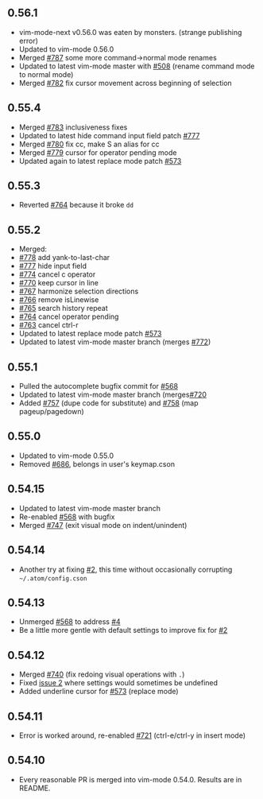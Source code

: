 ## 0.56.1

* vim-mode-next v0.56.0 was eaten by monsters. (strange publishing error)
* Updated to vim-mode 0.56.0
* Merged [#787](https://github.com/atom/vim-mode/pull/787) some more command->normal mode renames
* Updated to latest vim-mode master with [#508](https://github.com/atom/vim-mode/pull/508) (rename command mode to normal mode)
* Merged [#782](https://github.com/atom/vim-mode/pull/782) fix cursor movement across beginning of selection

## 0.55.4

* Merged [#783](https://github.com/atom/vim-mode/pull/783) inclusiveness fixes
* Updated to latest hide command input field patch [#777](https://github.com/atom/vim-mode/pull/777)
* Merged [#780](https://github.com/atom/vim-mode/pull/780) fix cc, make S an alias for cc
* Merged [#779](https://github.com/atom/vim-mode/pull/779) cursor for operator pending mode
* Updated again to latest replace mode patch [#573](https://github.com/atom/vim-mode/pull/573)

## 0.55.3

* Reverted [#764](https://github.com/atom/vim-mode/pull/764) because it broke `dd`

## 0.55.2

* Merged:
 * [#778](https://github.com/atom/vim-mode/pull/778) add yank-to-last-char
 * [#777](https://github.com/atom/vim-mode/pull/777) hide input field
 * [#774](https://github.com/atom/vim-mode/pull/774) cancel c operator
 * [#770](https://github.com/atom/vim-mode/pull/770) keep cursor in line
 * [#767](https://github.com/atom/vim-mode/pull/767) harmonize selection directions
 * [#766](https://github.com/atom/vim-mode/pull/766) remove isLinewise
 * [#765](https://github.com/atom/vim-mode/pull/765) search history repeat
 * [#764](https://github.com/atom/vim-mode/pull/764) cancel operator pending
 * [#763](https://github.com/atom/vim-mode/pull/763) cancel ctrl-r
* Updated to latest replace mode patch [#573](https://github.com/atom/vim-mode/pull/573)
* Updated to latest vim-mode master branch (merges [#772](https://github.com/atom/vim-mode/pull/772))

## 0.55.1

* Pulled the autocomplete bugfix commit for [#568](https://github.com/atom/vim-mode/pull/568)
* Updated to latest vim-mode master branch (merges[#720](https://github.com/atom/vim-mode/pull/720)
* Added [#757](https://github.com/atom/vim-mode/pull/757) (dupe code for substitute)
  and [#758](https://github.com/atom/vim-mode/pull/758) (map pageup/pagedown)

## 0.55.0

* Updated to vim-mode 0.55.0
* Removed [#686](https://github.com/atom/vim-mode/pull/686), belongs in user's keymap.cson

## 0.54.15

* Updated to latest vim-mode master branch
* Re-enabled [#568](https://github.com/atom/vim-mode/pull/568) with bugfix
* Merged [#747](https://github.com/atom/vim-mode/pull/747) (exit visual mode on indent/unindent)

## 0.54.14

* Another try at fixing [#2](https://github.com/bronson/vim-mode-next/issues/2), this time without occasionally corrupting `~/.atom/config.cson`

## 0.54.13

* Unmerged [#568](https://github.com/atom/vim-mode/pull/568) to address [#4](https://github.com/bronson/vim-mode-next/issues/4)
* Be a little more gentle with default settings to improve fix for [#2](https://github.com/bronson/vim-mode-next/issues/2)

## 0.54.12

* Merged [#740](https://github.com/atom/vim-mode/pull/740) (fix redoing visual operations with `.`)
* Fixed [issue 2](https://github.com/bronson/vim-mode-next/issues/2) where settings would sometimes be undefined
* Added underline cursor for [#573](https://github.com/atom/vim-mode/pull/573) (replace mode)

## 0.54.11

* Error is worked around, re-enabled [#721](https://github.com/atom/vim-mode/pull/721) (ctrl-e/ctrl-y in insert mode)

## 0.54.10

* Every reasonable PR is merged into vim-mode 0.54.0.  Results are in README.
